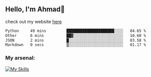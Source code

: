 
## Hello, I'm Ahmad👋

check out my website [here](https://ahmadalwi.com/)

<!--START_SECTION:waka-->

```txt
Python     49 mins         █████████████████████░░░░   84.65 %
Other      6 mins          ██▓░░░░░░░░░░░░░░░░░░░░░░   10.60 %
JSON       2 mins          █░░░░░░░░░░░░░░░░░░░░░░░░   03.58 %
Markdown   0 secs          ▒░░░░░░░░░░░░░░░░░░░░░░░░   01.17 %
```

<!--END_SECTION:waka-->

### My arsenal:

[![My Skills](https://skillicons.dev/icons?i=js,ts,py,go,react,nextjs,svelte,nodejs,django,tailwind,html,css,sass,firebase,mongodb,postgres,mysql,redis,git,github,docker,vscode,figma,godot)](https://skillicons.dev)

